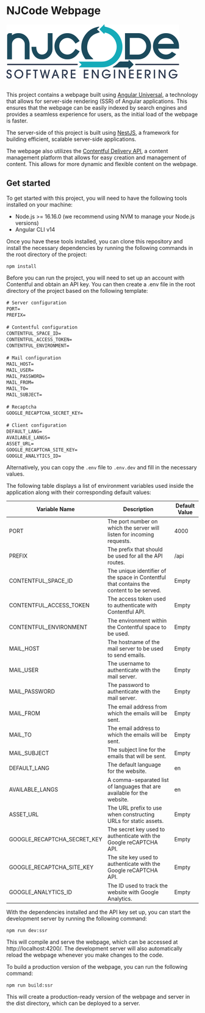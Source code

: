 # NJCode Webpage

<img src="./docs/njcode-logo.png" style="margin-bottom: 1rem">

This project contains a webpage built using [Angular Universal](https://angular.io/guide/universal), a technology that allows for server-side rendering (SSR) of Angular applications. This ensures that the webpage can be easily indexed by search engines and provides a seamless experience for users, as the initial load of the webpage is faster.

The server-side of this project is built using [NestJS](https://nestjs.com), a framework for building efficient, scalable server-side applications.

The webpage also utilizes the [Contentful Delivery API](https://www.contentful.com/developers/docs/references/content-delivery-api/), a content management platform that allows for easy creation and management of content. This allows for more dynamic and flexible content on the webpage.

## Get started

To get started with this project, you will need to have the following tools installed on your machine:

- Node.js >= 16.16.0 (we recommend using NVM to manage your Node.js versions)
- Angular CLI v14

Once you have these tools installed, you can clone this repository and install the necessary dependencies by running the following commands in the root directory of the project:

```
npm install
```

Before you can run the project, you will need to set up an account with Contentful and obtain an API key. You can then create a .env file in the root directory of the project based on the following template:

```
# Server configuration
PORT=
PREFIX=

# Contentful configuration
CONTENTFUL_SPACE_ID=
CONTENTFUL_ACCESS_TOKEN=
CONTENTFUL_ENVIRONMENT=

# Mail configuration
MAIL_HOST=
MAIL_USER=
MAIL_PASSWORD=
MAIL_FROM=
MAIL_TO=
MAIL_SUBJECT=

# Recaptcha
GOOGLE_RECAPTCHA_SECRET_KEY=

# Client configuration
DEFAULT_LANG=
AVAILABLE_LANGS=
ASSET_URL=
GOOGLE_RECAPTCHA_SITE_KEY=
GOOGLE_ANALYTICS_ID=
```

Alternatively, you can copy the ```.env``` file to ```.env.dev``` and fill in the necessary values.

The following table displays a list of environment variables used inside the application along with their corresponding default values:

|Variable Name                   |Description                                                                             |Default Value|
|--------------------------------|----------------------------------------------------------------------------------------|-------------|
|PORT                            |The port number on which the server will listen for incoming requests.                  |4000         |
|PREFIX                          |The prefix that should be used for all the API routes.                                  |/api         |
|CONTENTFUL_SPACE_ID             |The unique identifier of the space in Contentful that contains the content to be served.|Empty        |
|CONTENTFUL_ACCESS_TOKEN         |The access token used to authenticate with Contentful API.                              |Empty        |
|CONTENTFUL_ENVIRONMENT          |The environment within the Contentful space to be used.                                 |Empty        |
|MAIL_HOST                       |The hostname of the mail server to be used to send emails.                              |Empty        |
|MAIL_USER                       |The username to authenticate with the mail server.                                      |Empty        |
|MAIL_PASSWORD                   |The password to authenticate with the mail server.                                      |Empty        |
|MAIL_FROM                       |The email address from which the emails will be sent.                                   |Empty        |
|MAIL_TO                         |The email address to which the emails will be sent.                                     |Empty        |
|MAIL_SUBJECT                    |The subject line for the emails that will be sent.                                      |Empty        |
|DEFAULT_LANG                    |The default language for the website.                                                   |en           |
|AVAILABLE_LANGS                 |A comma-separated list of languages that are available for the website.                 |en           |
|ASSET_URL                       |The URL prefix to use when constructing URLs for static assets.                         |Empty        |
|GOOGLE_RECAPTCHA_SECRET_KEY     |The secret key used to authenticate with the Google reCAPTCHA API.                      |Empty        |
|GOOGLE_RECAPTCHA_SITE_KEY       |The site key used to authenticate with the Google reCAPTCHA API.                        |Empty        |
|GOOGLE_ANALYTICS_ID             |The ID used to track the website with Google Analytics.                                 |Empty        |


With the dependencies installed and the API key set up, you can start the development server by running the following command:

```
npm run dev:ssr
```

This will compile and serve the webpage, which can be accessed at http://localhost:4200/. The development server will also automatically reload the webpage whenever you make changes to the code.

To build a production version of the webpage, you can run the following command:

```
npm run build:ssr
```

This will create a production-ready version of the webpage and server in the dist directory, which can be deployed to a server.
